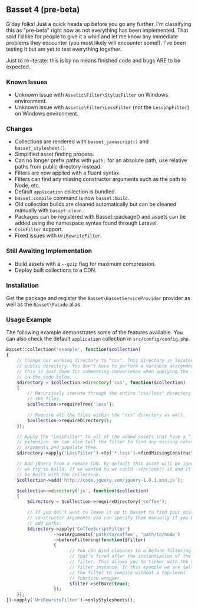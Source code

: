 ## Basset 4 (pre-beta)

G'day folks! Just a quick heads up before you go any further. I'm classifying this as "pre-beta" right now as not everything has been implemented. That said I'd like for people to give it a whirl and let me know any immediate problems they encounter (you most likely will encounter some!). I've been testing it but am yet to test everything together.

Just to re-iterate: this is by no means finished code and bugs ARE to be expected.

### Known Issues

- Unknown issue with `Assetic\Filter\StylusFilter` on Windows environment.
- Unknown issue with `Assetic\Filter\LessFilter` (not the `LessphpFilter`) on Windows environment.

### Changes

- Collections are rendered with `basset_javascript()` and `basset_stylesheet()`.
- Simplified asset finding process.
- Can no longer prefix paths with `path:` for an absolute path, use relative paths from public directory instead.
- Filters are now applied with a fluent syntax.
- Filters can find any missing constructor arguments such as the path to Node, etc.
- Default `application` collection is bundled.
- `basset:compile` command is now `basset:build`.
- Old collection builds are cleaned automatically but can be cleaned manually with `basset:clean`.
- Packages can be registered with Basset::package() and assets can be added using the namespace syntax found through Laravel.
- `CssoFilter` support.
- Fixed issues with `UriRewriteFilter`.

### Still Awaiting Implementation

- Build assets with a `--gzip` flag for maximum compression.
- Deploy built collections to a CDN.

### Installation

Get the package and register the `Basset\BassetServiceProvider` provider as well as the `Basset\Facade` alias.

### Usage Example

The following example demonstrates some of the features available. You can also check the default `application` collection in `src/config/config.php`.

```php
Basset::collection('example', function($collection)
{
    // Change our working directory to "css". This directory is located within the
    // public directory. You don't have to perform a variable assignment here,
    // this is just done for commenting convenience when applying the filter
    // in the code below.
    $directory = $collection->directory('css', function($collection)
    {
        // Recursively iterate through the entire "css/less" directory adding all
        // the files.
        $collection->requireTree('less');

        // Require all the files within the "css" directory as well.
        $collection->requireDirectory();
    });

    // Apply the "LessFilter" to all of the added assets that have a ".less"
    // extension. We can also tell the filter to find any missing constructor
    // arguments and populate them.
    $directory->apply('LessFilter')->to('*.less')->findMissingConstructorArgs();

    // Add jQuery from a remote CDN. By default this asset will be ignored when
    // we try to build. If we wanted to we could ->include() it and it will
    // be built with the collection.
    $collection->add('http://code.jquery.com/jquery-1.9.1.min.js');

    $collection->directory('js', function($collection)
    {
        $directory = $collection->requireDirectory('coffee');

        // If you don't want to leave it up to Basset to find your missing
        // constructor arguments you can specify them manually if you have
        // odd paths.
        $directory->apply('CoffeeScriptFilter')
                  ->setArguments('path/to/coffee', 'path/to/node')
                  ->beforeFiltering(function($filter)
                  {
                        // You can bind closures to a before filtering event
                        // that's fired after the instantiation of the
                        // filter. This allows you to tinker with the raw
                        // filter instance. In this example we are telling
                        // the filter to compile without a top-level
                        // function wrapper.
                        $filter->setBare(true);
                  });
    });
})->apply('UriRewriteFilter')->onlyStylesheets();
```